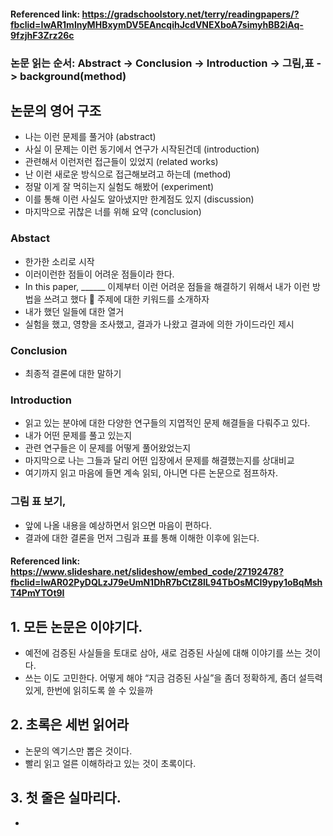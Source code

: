 #### Referenced link: https://gradschoolstory.net/terry/readingpapers/?fbclid=IwAR1mlnyMHBxymDV5EAncqihJcdVNEXboA7simyhBB2iAq-9fzjhF3Zrz26c
###	논문 읽는 순서: Abstract -> Conclusion -> Introduction -> 그림,표 -> background(method)
##	논문의 영어 구조
* 나는 이런 문제를 풀거야 (abstract)
* 사실 이 문제는 이런 동기에서 연구가 시작된건데 (introduction)
* 관련해서 이런저런 접근들이 있었지 (related works)
* 난 이런 새로운 방식으로 접근해보려고 하는데 (method)
* 정말 이게 잘 먹히는지 실험도 해봤어 (experiment)
* 이를 통해 이런 사실도 알아냈지만 한계점도 있지 (discussion)
* 마지막으로 귀찮은 너를 위해 요약 (conclusion)
### Abstact
* 한가한 소리로 시작
* 이러이런한 점들이 어려운 점들이라 한다.
* In this paper, ______ 이제부터 이런 어려운 점들을 해결하기 위해서 내가 이런 방법을 쓰려고 했다  주제에 대한 키워드를 소개하자
* 내가 했던 일들에 대한 열거
* 실험을 했고, 영향을 조사했고, 결과가 나왔고 결과에 의한 가이드라인 제시
### Conclusion
* 최종적 결론에 대한 말하기
### Introduction
* 읽고 있는 분야에 대한 다양한 연구들의 지엽적인 문제 해결들을 다뤄주고 있다.
* 내가 어떤 문제를 풀고 있는지
* 관련 연구들은 이 문제를 어떻게 풀어왔었는지
* 마지막으로 나는 그들과 달리 어떤 입장에서 문제를 해결했는지를 상대비교
* 여기까지 읽고 마음에 들면 계속 읽되, 아니면 다른 논문으로 점프하자.
### 그림 표 보기,
* 앞에 나올 내용을 예상하면서 읽으면 마음이 편하다.
* 결과에 대한 결론을 먼저 그림과 표를 통해 이해한 이후에 읽는다.
#### Referenced link: https://www.slideshare.net/slideshow/embed_code/27192478?fbclid=IwAR02PyDQLzJ79eUmN1DhR7bCtZ8lL94TbOsMCI9ypy1oBqMshT4PmYTOt9I
##	1. 모든 논문은 이야기다.
* 예전에 검증된 사실들을 토대로 삼아, 새로 검증된 사실에 대해 이야기를 쓰는 것이다.
* 쓰는 이도 고민한다. 어떻게 해야 “지금 검증된 사실”을 좀더 정확하게, 좀더 설득력 있게, 한번에 읽히도록 쓸 수 있을까
## 2. 초록은 세번 읽어라
* 논문의 엑기스만 뽑은 것이다.
* 빨리 읽고 얼른 이해하라고 있는 것이 초록이다.
## 3. 첫 줄은 실마리다.
* 
